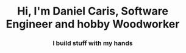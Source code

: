 <h1 style="text-align:center;">Hi, I'm Daniel Caris, Software Engineer and hobby Woodworker</h1>

<h3 style="text-align:center;">I build stuff with my hands</h3>
